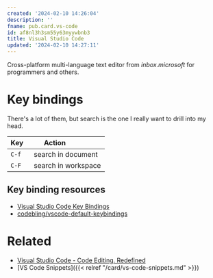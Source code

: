 ```yaml
---
created: '2024-02-10 14:26:04'
description: ''
fname: pub.card.vs-code
id: af8nl3h3sm55y63myywbnb3
title: Visual Studio Code
updated: '2024-02-10 14:27:11'
---
```


Cross-platform multi-language text editor from *inbox.microsoft* for programmers and others.

# Key bindings

There's a lot of them, but search is the one I really want to drill into my head.

| Key   | Action              |
| ----- | ------------------- |
| `C-f` | search in document  |
| `C-F` | search in workspace |

## Key binding resources  

- [Visual Studio Code Key Bindings](https://code.visualstudio.com/docs/getstarted/keybindings)
- [codebling/vscode-default-keybindings](https://github.com/codebling/vs-code-default-keybindings)

# Related

- [Visual Studio Code - Code Editing. Redefined](https://code.visualstudio.com)
- [VS Code Snippets]({{< relref "/card/vs-code-snippets.md" >}})